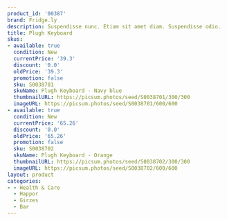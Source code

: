 ```yaml
---
product_id: '00387'
brand: Fridge.ly
description: Suspendisse nunc. Etiam sit amet diam. Suspendisse odio.
title: Plugh Keyboard
skus:
- available: true
  condition: New
  currentPrice: '39.3'
  discount: '0.0'
  oldPrice: '39.3'
  promotion: false
  sku: S0038701
  skuName: Plugh Keyboard - Navy blue
  thumbnailURL: https://picsum.photos/seed/S0038701/300/300
  imageURL: https://picsum.photos/seed/S0038701/600/600
- available: true
  condition: New
  currentPrice: '65.26'
  discount: '0.0'
  oldPrice: '65.26'
  promotion: false
  sku: S0038702
  skuName: Plugh Keyboard - Orange
  thumbnailURL: https://picsum.photos/seed/S0038702/300/300
  imageURL: https://picsum.photos/seed/S0038702/600/600
layout: product
categories:
- - Health & Care
  - Happor
  - Girzes
  - Bar
---
```

